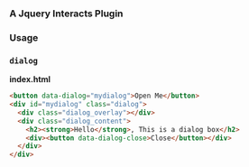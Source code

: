 ### A Jquery Interacts Plugin 

### Usage
### `dialog`
**index.html**
```html
<button data-dialog="mydialog">Open Me</button>
<div id="mydialog" class="dialog">
  <div class="dialog_overlay"></div>
  <div class="dialog_content">
    <h2><strong>Hello</strong>, This is a dialog box</h2>
    <div><button data-dialog-close>Close</button></div>
  </div>
</div>
```

